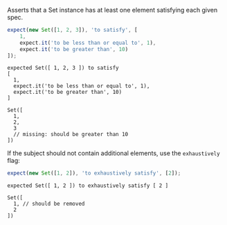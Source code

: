 Asserts that a Set instance has at least one element satisfying each given
spec.

```js
expect(new Set([1, 2, 3]), 'to satisfy', [
    1,
    expect.it('to be less than or equal to', 1),
    expect.it('to be greater than', 10)
]);
```

```output
expected Set([ 1, 2, 3 ]) to satisfy
[
  1,
  expect.it('to be less than or equal to', 1),
  expect.it('to be greater than', 10)
]

Set([
  1,
  2,
  3
  // missing: should be greater than 10
])
```

If the subject should not contain additional elements, use the `exhaustively`
flag:

```js
expect(new Set([1, 2]), 'to exhaustively satisfy', [2]);
```

```output
expected Set([ 1, 2 ]) to exhaustively satisfy [ 2 ]

Set([
  1, // should be removed
  2
])
```
